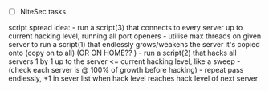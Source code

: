 - [ ] NiteSec tasks

script spread idea:
    - run a script(3) that connects to every server up to current hacking level, running all port openers
    - utilise max threads on given server to run a script(1) that endlessly grows/weakens the server it's copied onto (copy on to all)  (OR ON HOME?? )
    - run a script(2) that hacks all servers 1 by 1 up to the server <= current hacking level, like a sweep
    - (check each server is @ 100% of growth before hacking)
    - repeat pass endlessly, +1 in sever list when hack level reaches hack level of next server
